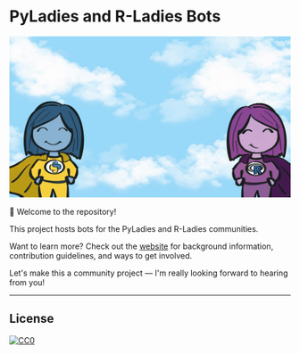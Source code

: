 # PyLadies and R-Ladies Bots

![PyLadies & R-Ladies Bots](docs/img/rladies-pyladies-bots.png)

👋 Welcome to the repository!

This project hosts bots for the PyLadies and R-Ladies communities.  

Want to learn more? Check out the [website](https://cosimameyer.github.io/community-bots) for background information, contribution guidelines, and ways to get involved.  

Let's make this a community project — I'm really looking forward to hearing from you!

---

## License

[![CC0](https://upload.wikimedia.org/wikipedia/commons/6/69/CC0_button.svg)](https://creativecommons.org/publicdomain/zero/1.0/)

